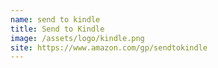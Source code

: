 ```yaml
---
name: send to kindle
title: Send to Kindle
image: /assets/logo/kindle.png
site: https://www.amazon.com/gp/sendtokindle
---
```

